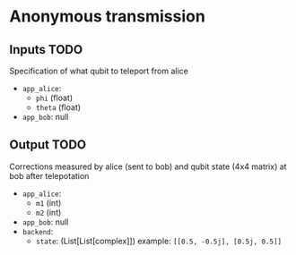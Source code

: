 # Anonymous transmission
## Inputs TODO
Specification of what qubit to teleport from alice
* `app_alice`:
  * `phi` (float)
  * `theta` (float)
* `app_bob`: null

## Output TODO
Corrections measured by alice (sent to bob) and qubit state (4x4 matrix) at bob after telepotation
* `app_alice`:
  * `m1` (int)
  * `m2` (int)
* `app_bob`: null
* `backend`:
  * `state`: (List[List[complex]])
    example: `[[0.5, -0.5j], [0.5j, 0.5]]`
